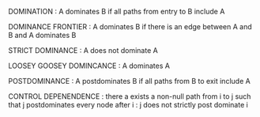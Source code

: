 DOMINATION
: A dominates B if all paths from entry to B include A

DOMINANCE FRONTIER
: A dominates B if there is an edge between A and B and A dominates B

STRICT DOMINANCE
: A does not dominate A

LOOSEY GOOSEY DOMINCANCE
: A dominates A

POSTDOMINANCE
: A postdominates B if all paths from B to exit include A

CONTROL DEPENENDENCE
: there a exists a non-null path from i to j such that j postdominates every node after i
: j does not strictly post dominate i
